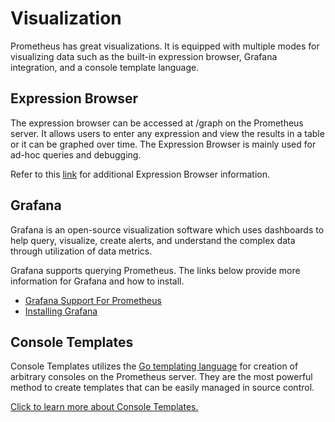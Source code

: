 # Visualization

Prometheus has great visualizations. It is equipped with multiple modes for visualizing data such as the built-in expression browser, Grafana integration, and a console template language.

## Expression Browser

The expression browser can be accessed at /graph on the Prometheus server. It allows users to enter any expression and view the results in a table or it can be graphed over time. The Expression Browser is mainly used for ad-hoc queries and debugging.

Refer to this [link](https://prometheus.io/docs/visualization/browser/) for additional Expression Browser information.

## Grafana

Grafana is an open-source visualization software which uses dashboards to help query, visualize, create alerts, and understand the complex data through utilization of data metrics.

Grafana supports querying Prometheus. The links below provide more information for Grafana and how to install.

- [Grafana Support For Prometheus](https://prometheus.io/docs/visualization/grafana/)
- [Installing Grafana](https://grafana.com/grafana/download)

## Console Templates

Console Templates utilizes the [Go templating language](https://golang.org/pkg/text/template/) for creation of arbitrary consoles on the Prometheus server. They are the most powerful method to create templates that can be easily managed in source control.

[Click to learn more about Console Templates.](https://prometheus.io/docs/visualization/consoles/)
